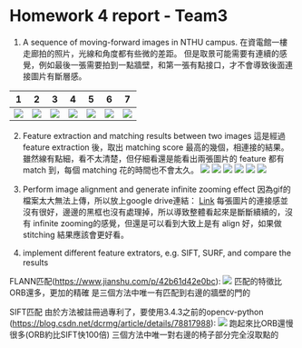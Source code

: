 # Homework 4 report - Team3
1. A sequence of moving-forward images in NTHU campus.
在資電館一樓走廊拍的照片，光線和角度都有些微的差距。
但是取景可能需要有連續的感覺，例如最後一張需要拍到一點牆壁，和第一張有點接口，才不會導致後面連接圖片有斷層感。

| 1 | 2 | 3 | 4 | 5 | 6 | 7 |
| -------- | -------- | -------- | -------- | -------- | -------- | -------- | 
|   ![](https://i.imgur.com/GK0Xt8N.jpg)|  ![](https://i.imgur.com/GhqqJHi.jpg)|   ![](https://i.imgur.com/AqoHTS1.jpg)| ![](https://i.imgur.com/5EMlMnZ.jpg) | ![](https://i.imgur.com/QdqfJ10.jpg) |![](https://i.imgur.com/gr4j90e.jpg)|![](https://i.imgur.com/h3U6fx3.jpg)

2. Feature extraction and matching results between two images
這是經過 feature extraction 後，取出 matching score 最高的幾個，相連接的結果。
雖然線有點細，看不太清楚，但仔細看還是能看出兩張圖片的 feature 都有 match 到，每個 matching 花的時間也不會太久。
![](https://i.imgur.com/yb34ggS.jpg)
![](https://i.imgur.com/yhRKvq4.jpg)
![](https://i.imgur.com/jpcD0VT.jpg)
![](https://i.imgur.com/9rxYCuY.jpg)
![](https://i.imgur.com/fjWYEl4.jpg)
![](https://i.imgur.com/XnYw3Nf.jpg)


3. Perform image alignment and generate infinite zooming effect
因為gif的檔案太大無法上傳，所以放上google drive連結：
[Link](https://drive.google.com/open?id=1o_INA0NdejyJtAP4yYQHJMGyWYo_Wi2B)
每張圖片的連接感並沒有很好，邊邊的黑框也沒有處理掉，所以導致整體看起來是斷斷續續的，沒有 infinite zooming的感覺，但還是可以看到大致上是有 align 好，如果做 stitching 結果應該會更好看。


4. implement different feature extrators, e.g. SIFT, SURF, and compare the results

FLANN匹配(https://www.jianshu.com/p/42b61d42e0bc):
![](https://i.imgur.com/6Ze9LmD.png)
匹配的特徵比ORB還多，更加的精確 
是三個方法中唯一有匹配到右邊的牆壁的門的


SIFT匹配
由於方法被註冊過專利了，要使用3.4.3之前的opencv-python
(https://blog.csdn.net/dcrmg/article/details/78817988):
![](https://i.imgur.com/3Nb44ZA.png)
跑起來比ORB還慢很多(ORB約比SIFT快100倍)
三個方法中唯一對右邊的椅子部分完全沒取點的
